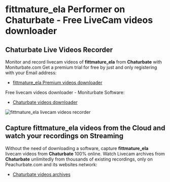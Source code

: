 # fittmature_ela Performer on Chaturbate - Free LiveCam videos downloader

## Chaturbate Live Videos Recorder

Monitor and record livecam videos of **fittmature_ela** from **Chaturbate** with Moniturbate.com
Get a premium trial for free by just and only registering with your Email address:
* [fittmature_ela Premium videos downloader](https://moniturbate.com/request-demo-licence-key.html)

Free livecam videos downloader - Moniturbate Software:
* [Chaturbate videos downloader](https://moniturbate.com/moniturbate-download-software.html)

![fittmature_ela livecam videos recorder](https://peachurnet.com/templates/moniturbate-software.png)


## Capture fittmature_ela videos from the Cloud and watch your recordings on Streaming

Without the need of downloading a software, capture **fittmature_ela** livecam videos from **Chaturbate** 100% online.
Watch Livecam archives from **Chaturbate** unlimitedly from thousands of existing recordings, only on Peachurbate.com and its websites network:
* [Chaturbate videos archives](https://peachurnet.com/)